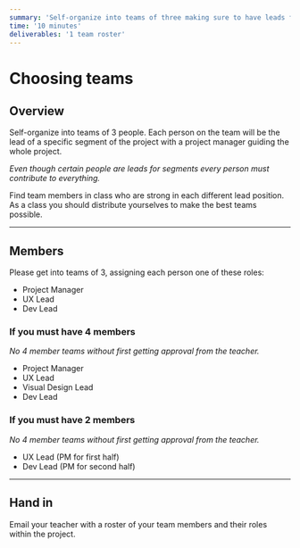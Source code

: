 ```yaml
---
summary: 'Self-organize into teams of three making sure to have leads for each primary segment.'
time: '10 minutes'
deliverables: '1 team roster'
---
```


# Choosing teams

## Overview

Self-organize into teams of 3 people. Each person on the team will be the lead of a specific segment of the project with a project manager guiding the whole project.

*Even though certain people are leads for segments every person must contribute to everything.*

Find team members in class who are strong in each different lead position. As a class you should distribute yourselves to make the best teams possible.

---

## Members

Please get into teams of 3, assigning each person one of these roles:

- Project Manager
- UX Lead
- Dev Lead

### If you must have 4 members

*No 4 member teams without first getting approval from the teacher.*

- Project Manager
- UX Lead
- Visual Design Lead
- Dev Lead

### If you must have 2 members

*No 4 member teams without first getting approval from the teacher.*

- UX Lead (PM for first half)
- Dev Lead (PM for second half)

---

## Hand in

Email your teacher with a roster of your team members and their roles within the project.
